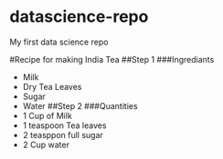 # datascience-repo
My first data science repo

#Recipe for making India Tea
##Step 1
###Ingrediants
* Milk
* Dry Tea Leaves
* Sugar
* Water
##Step 2
###Quantities
* 1 Cup of Milk
* 1 teaspoon Tea leaves
* 2 teasppon full sugar
* 2 Cup water
